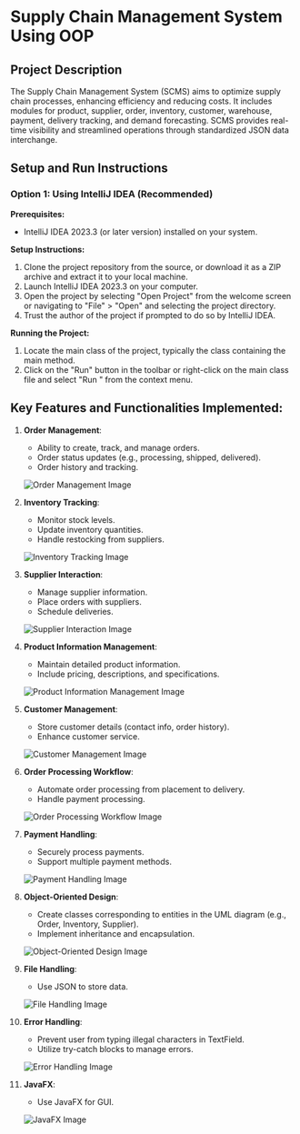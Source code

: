 # Supply Chain Management System Using OOP

## Project Description

The Supply Chain Management System (SCMS) aims to optimize supply chain processes, enhancing efficiency and reducing costs. It includes modules for product, supplier, order, inventory, customer, warehouse, payment, delivery tracking, and demand forecasting. SCMS provides real-time visibility and streamlined operations through standardized JSON data interchange.

## Setup and Run Instructions

### Option 1: Using IntelliJ IDEA (Recommended)

**Prerequisites:**
- IntelliJ IDEA 2023.3 (or later version) installed on your system.

**Setup Instructions:**
1. Clone the project repository from the source, or download it as a ZIP archive and extract it to your local machine.
2. Launch IntelliJ IDEA 2023.3 on your computer.
3. Open the project by selecting "Open Project" from the welcome screen or navigating to "File" > "Open" and selecting the project directory.
4. Trust the author of the project if prompted to do so by IntelliJ IDEA.

**Running the Project:**
1. Locate the main class of the project, typically the class containing the main method.
2. Click on the "Run" button in the toolbar or right-click on the main class file and select "Run <MainClassName>" from the context menu.

## Key Features and Functionalities Implemented:

1. **Order Management**:
    - Ability to create, track, and manage orders.
    - Order status updates (e.g., processing, shipped, delivered).
    - Order history and tracking.

    ![Order Management Image](#)

2. **Inventory Tracking**:
    - Monitor stock levels.
    - Update inventory quantities.
    - Handle restocking from suppliers.

    ![Inventory Tracking Image](#)

3. **Supplier Interaction**:
    - Manage supplier information.
    - Place orders with suppliers.
    - Schedule deliveries.

    ![Supplier Interaction Image](#)

4. **Product Information Management**:
    - Maintain detailed product information.
    - Include pricing, descriptions, and specifications.

    ![Product Information Management Image](#)

5. **Customer Management**:
    - Store customer details (contact info, order history).
    - Enhance customer service.

    ![Customer Management Image](#)

6. **Order Processing Workflow**:
    - Automate order processing from placement to delivery.
    - Handle payment processing.

    ![Order Processing Workflow Image](#)

7. **Payment Handling**:
    - Securely process payments.
    - Support multiple payment methods.

    ![Payment Handling Image](#)

8. **Object-Oriented Design**:
    - Create classes corresponding to entities in the UML diagram (e.g., Order, Inventory, Supplier).
    - Implement inheritance and encapsulation.

    ![Object-Oriented Design Image](#)

9. **File Handling**:
    - Use JSON to store data.

    ![File Handling Image](#)

10. **Error Handling**:
    - Prevent user from typing illegal characters in TextField.
    - Utilize try-catch blocks to manage errors.

    ![Error Handling Image](#)

11. **JavaFX**:
    - Use JavaFX for GUI.

    ![JavaFX Image](#)

